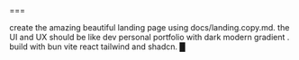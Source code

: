 ===

create the amazing beautiful landing page using docs/landing.copy.md. the UI and UX should be like dev personal portfolio with dark modern gradient . build with bun vite react tailwind and shadcn. █
